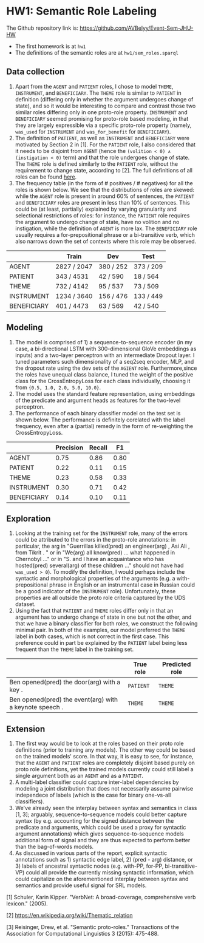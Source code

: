 # HW1: Semantic Role Labeling

The Github repository link is: https://github.com/AVBelyy/Event-Sem-JHU-HW
* The first homework is at `hw1`
* The definitions of the semantic roles are at `hw1/sem_roles.sparql`

## Data collection

1. Apart from the `AGENT` and `PATIENT` roles, I chose to model `THEME`, `INSTRUMENT`, and `BENEFICIARY`. The `THEME` role is similar to `PATIENT` in definition (differing only in whether the argument undergoes change of state), and so it would be interesting to compare and contrast those two similar roles differing only in one proto-role property. `INSTRUMENT` and `BENEFICIARY` seemed promising for proto-role based modeling, in that they are largely expressible via a specific proto-role property (namely, `was_used` for `INSTRUMENT` and `was_for_benefit` for `BENEFICIARY`).
2. The definition of `PATIENT`, as well as `INSTRUMENT` and `BENEFICIARY` were motivated by Section 2 in [1]. For the `PATIENT` role, I also considered that it needs to be disjoint from `AGENT` (hence the `(volition < 0) ∧ (instigation < 0)` term) and that the role undergoes change of state. The `THEME` role is defined similarly to the `PATIENT` role, without the requirement to change state, according to [2]. The full definitions of all roles can be found [here](https://github.com/AVBelyy/Event-Sem-JHU-HW/blob/main/hw1/sem_roles.sparql).
3. The frequency table (in the form of # positives / # negatives) for all the roles is shown below. We see that the distributions of roles are skewed: while the `AGENT` role is present in around 60% of sentences, the `PATIENT` and `BENEFICIARY` roles are present in less than 10% of sentences. This could be (at least, partially) explained by varying granularity and selectional restrictions of roles: for instance, the `PATIENT` role requires the argument to undergo change of state, have no volition and no instigation, while the definition of `AGENT` is more lax. The `BENEFICIARY` role usually requires a for-prepositional phrase or a bi-transitive verb, which also narrows down the set of contexts where this role may be observed.

|             | Train       | Dev       | Test      |
| ----------- | ----------- | --------- | --------- |
| AGENT       | 2827 / 2047 | 380 / 252 | 373 / 209 |
| PATIENT     | 343 / 4531  | 42 / 590  | 18 / 564  |
| THEME       | 732 / 4142  | 95 / 537  | 73 / 509  |
| INSTRUMENT  | 1234 / 3640 | 156 / 476 | 133 / 449 |
| BENEFICIARY | 401 / 4473  | 63 / 569  | 42 / 540  |


## Modeling

1. The model is comprised of 1) a sequence-to-sequence encoder (in my case, a bi-directional LSTM with 300-dimensional GloVe embeddings as inputs) and a two-layer perceptron with an intermediate Dropout layer. I tuned parameters such dimensionality of a seq2seq encoder, MLP, and the dropout rate using the dev sets of the `AGIENT` role. Furthermore,since the roles have unequal class balance, I tuned the weight of the positive class for the CrossEntropyLoss for each class individually, choosing it from `{0.5, 1.0, 2.0, 5.0, 10.0}`.
2. The model uses the standard feature representation, using embeddings of the predicate and argument heads as features for the two-level perceptron.
3. The performance of each binary classifier model on the test set is shown below. The performance is definitely corelated with the label frequency, even after a (partial) remedy in the form of re-weighting the CrossEntropyLoss.

|             | Precision | Recall | F1   |
| ----------- | --------- | ------ | ---- |
| AGENT       | 0.75      | 0.86   | 0.80 |
| PATIENT     | 0.22      | 0.11   | 0.15 |
| THEME       | 0.23      | 0.58   | 0.33 |
| INSTRUMENT  | 0.30      | 0.71   | 0.42 |
| BENEFICIARY | 0.14      | 0.10   | 0.11 |


## Exploration

1. Looking at the training set for the `INSTRUMENT` role, many of the errors could be attributed to the errors in the proto-role annotations: in particular, the arg in "Guerrillas killed(pred) an engineer(arg) , Asi Ali , from Tikrit . " or in "We(arg) all know(pred) ... what happened in Chernobyl ..." or in "S. and I have an acquaintance who has hosted(pred) several(arg) of these children ..." should not have had `was_used > 0`). To modify the definition, I would perhaps include the syntactic and morphological properties of the arguments (e.g. a with-prepositional phrase in English or an instrumental case in Russian could be a good indicator of the `INSTRUMENT` role). Unfortunately, these properties are all outside the proto role criteria captured by the UDS dataset.
2. Using the fact that `PATIENT` and `THEME` roles differ only in that an argument has to undergo change of state in one but not the other, and that we have a binary classifier for both roles, we construct the following minimal pair. In both of the examples, our model preferred the `THEME` label in both cases, which is not correct in the first case. This preference could in part be explained by the `PATIENT` label being less frequent than the `THEME` label in the training set.

|                                                         | True role | Predicted role |
| ------------------------------------------------------- | --------- | -------------- |
| Ben opened(pred) the door(arg) with a key .             | `PATIENT` | `THEME`        |
| Ben opened(pred) the event(arg) with a keynote speech . | `THEME`   | `THEME`        | 


## Extension

1. The first way would be to look at the roles based on their proto role definitions (prior to training any models). The other way could be based on the trained models' score. In that way, it is easy to see, for instance, that the `AGENT` and `PATIENT` roles are completely disjoint based purely on proto role definitions, yet the trained models currently could still label a single argument both as an `AGENT` and as a `PATIENT`.
2. A multi-label classifier could capture inter-label dependencies by modeling a joint distribution that does not necessarily assume pairwise independece of labels (which is the case for binary one-vs-all classifiers).
3. We've already seen the interplay between syntax and semantics in class [1, 3]; arguably, sequence-to-sequence models could better capture syntax (by e.g. accounting for the signed distance between the predicate and arguments, which could be used a proxy for syntactic argument annotations) which gives sequence-to-sequence models additional form of signal and they are thus expected to perform better than the bag-of-words models.
4. As discussed in various parts of the report, explicit syntactic annotations such as 1) syntactic edge label, 2) (pred - arg) distance, or 3) labels of ancestral syntactic nodes (e.g. with-PP, for-PP, bi-transitive-VP) could all provide the currently missing syntactic information, which could capitalize on the aforementioned interplay between syntax and semantics and provide useful signal for SRL models.

[1] Schuler, Karin Kipper. "VerbNet: A broad-coverage, comprehensive verb lexicon." (2005).

[2] https://en.wikipedia.org/wiki/Thematic_relation

[3] Reisinger, Drew, et al. "Semantic proto-roles." Transactions of the Association for Computational Linguistics 3 (2015): 475-488.
